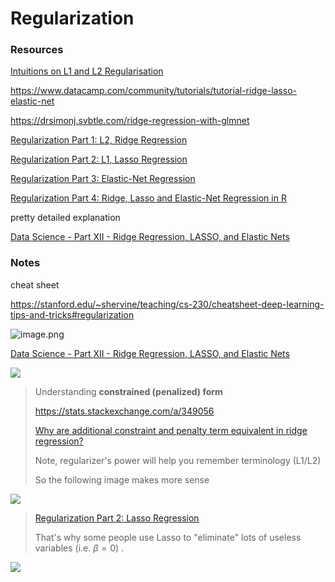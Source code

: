 # Regularization



### Resources

[Intuitions on L1 and L2 Regularisation](https://towardsdatascience.com/intuitions-on-l1-and-l2-regularisation-235f2db4c261)

https://www.datacamp.com/community/tutorials/tutorial-ridge-lasso-elastic-net

https://drsimonj.svbtle.com/ridge-regression-with-glmnet



[Regularization Part 1: L2, Ridge Regression](https://youtu.be/Q81RR3yKn30)

[Regularization Part 2: L1, Lasso Regression](https://youtu.be/NGf0voTMlcs)

[Regularization Part 3: Elastic-Net Regression](https://youtu.be/1dKRdX9bfIo)

[Regularization Part 4: Ridge, Lasso and Elastic-Net Regression in R](https://youtu.be/ctmNq7FgbvI)

pretty detailed explanation

[Data Science - Part XII - Ridge Regression, LASSO, and Elastic Nets](https://www.youtube.com/watch?v=ipb2MhSRGdw)



### Notes

cheat sheet

https://stanford.edu/~shervine/teaching/cs-230/cheatsheet-deep-learning-tips-and-tricks#regularization

![image.png](https://i.loli.net/2020/01/07/KaQhgG5uIxfD7JZ.png)







[Data Science - Part XII - Ridge Regression, LASSO, and Elastic Nets](https://www.youtube.com/watch?v=ipb2MhSRGdw)



![](https://i.loli.net/2020/01/14/yvnZKHfOzNgh2Uw.png)



> Understanding **constrained (penalized) form**
>
> https://stats.stackexchange.com/a/349056 
>
> [Why are additional constraint and penalty term equivalent in ridge regression?](https://math.stackexchange.com/questions/335306/why-are-additional-constraint-and-penalty-term-equivalent-in-ridge-regression)
>
> Note, regularizer's power will help you remember terminology (L1/L2)
>
> So the following image makes more sense



![](https://i.loli.net/2020/01/14/1QlrudNeyECHbTY.png)



> [Regularization Part 2: Lasso Regression](https://www.youtube.com/watch?v=NGf0voTMlcs&feature=youtu.be)
>
> That's why some people use Lasso to "eliminate" lots of useless variables (i.e. $\beta = 0$) .

![](https://i.loli.net/2020/01/14/ozXxhyCDj2ZfWTp.png)



